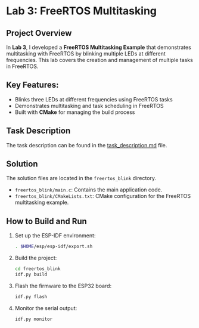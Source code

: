 # Lab 3: FreeRTOS Multitasking

## Project Overview

In **Lab 3**, I developed a **FreeRTOS Multitasking Example** that demonstrates multitasking with FreeRTOS by blinking multiple LEDs at different frequencies. This lab covers the creation and management of multiple tasks in FreeRTOS.

## Key Features:

- Blinks three LEDs at different frequencies using FreeRTOS tasks
- Demonstrates multitasking and task scheduling in FreeRTOS
- Built with **CMake** for managing the build process

## Task Description

The task description can be found in the [task_description.md](task_description.md) file.

## Solution

The solution files are located in the `freertos_blink` directory.

- `freertos_blink/main.c`: Contains the main application code.
- `freertos_blink/CMakeLists.txt`: CMake configuration for the FreeRTOS multitasking example.

## How to Build and Run

1. Set up the ESP-IDF environment:

   ```sh
   . $HOME/esp/esp-idf/export.sh
   ```

2. Build the project:

   ```sh
   cd freertos_blink
   idf.py build
   ```

3. Flash the firmware to the ESP32 board:

   ```sh
   idf.py flash
   ```

4. Monitor the serial output:
   ```sh
   idf.py monitor
   ```
